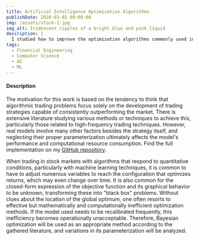 ```yaml
---
title: Artificial Intelligence Optimization Algorithms
publishDate: 2020-03-02 00:00:00
img: /assets/stock-1.jpg
img_alt: Iridescent ripples of a bright blue and pink liquid
description: |
  I studied how to improve the optimization algorithms commonly used in the industry and showcased a new implementation.
tags:
  - Financial Engineering
  - Computer Science
  - AI
  - ML
---
```


<h4>Description</h4>
<p>The motivation for this work is based on the tendency to think that algorithmic trading problems focus solely on the development of trading strategies capable of consistently outperforming the market. There is extensive literature studying various methods or techniques to achieve this, particularly those related to high-frequency trading techniques. However, real models involve many other factors besides the strategy itself, and neglecting their proper parameterization ultimately affects the model's performance and computational resource consumption. Find the full implementation on my <a href="https://github.com/fcucullu/optimization_algorithms" target="_blank">GitHub repository</a>.</p>

<p>When trading in stock markets with algorithms that respond to quantitative conditions, particularly with machine learning techniques, it is common to have to adjust numerous variables to reach the configuration that optimizes returns, which may even change over time. It is also common for the closed-form expression of the objective function and its graphical behavior to be unknown, transforming these into "black box" problems. Without clues about the location of the global optimum, one often resorts to effective but mathematically and computationally inefficient optimization methods. If the model used needs to be recalibrated frequently, this inefficiency becomes operationally unacceptable. Therefore, Bayesian optimization will be used as an appropriate method according to the gathered literature, and variations in its parameterization will be analyzed.</p>
